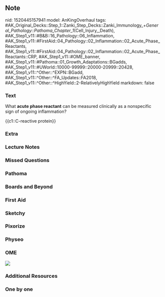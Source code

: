 ## Note
nid: 1520445157941
model: AnKingOverhaul
tags: #AK_Original_Decks::Step_1::Zanki_Step_Decks::Zanki_Immunology_+_General_Pathology::Pathoma_Chapter_1_(Cell_Injury,_Death), #AK_Step1_v11::#B&B::16_Pathology::06_Inflammation, #AK_Step1_v11::#FirstAid::04_Pathology::02_Inflammation::02_Acute_Phase_Reactants, #AK_Step1_v11::#FirstAid::04_Pathology::02_Inflammation::02_Acute_Phase_Reactants::CRP, #AK_Step1_v11::#OME_banner, #AK_Step1_v11::#Pathoma::01_Growth_Adaptations::BGadds, #AK_Step1_v11::#UWorld::10000-99999::20000-20999::20428, #AK_Step1_v11::^Other::^EXPN::BGadd, #AK_Step1_v11::^Other::^FA_Updates::FA2018, #AK_Step1_v11::^Other::^HighYield::2-RelativelyHighYield
markdown: false

### Text
What <b>acute phase reactant</b> can be measured clinically as a
nonspecific sign of ongoing inflammation?
<div>
  {{c1::C-reactive protein}}
</div>

### Extra


### Lecture Notes


### Missed Questions


### Pathoma


### Boards and Beyond


### First Aid


### Sketchy


### Pixorize


### Physeo


### OME
<div class="ome-widget">
  <a href="https://onlinemeded.org?ref=anki"><img src=
  "_OME_AnkiFlashcards_General_4.png"></a>
</div>

### Additional Resources


### One by one

